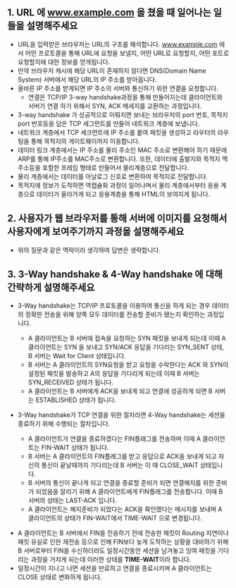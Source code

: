 ## 1. URL 에 www.example.com 을 쳤을 때 일어나는 일들을 설명해주세요

- URL을 입력받은 브라우저는 URL의 구조를 해석합니다. www.example.com 에서 어떤 프로토콜을 통해 URL에 요청을 보낼지, 어떤 URL로 요청할지, 어떤 포트로 요청할지에 대한 정보를 얻게됩니다.
- 만약 브라우저 캐시에 해당 URL이 존재하지 않다면 DNS(Domain Name System) 서버에서 해당 URL의 IP 주소를 받아옵니다.
- 올바른 IP 주소를 받게되면 IP 주소의 서버와 통신하기 위한 연결을 요청합니다.
  - 연결은 TCP/IP 3-way handshake과정을 통해 만들어지는데 클라이언트와 서버가 연결 하기 위해서 SYN, ACK 메세지를 교환하는 과정입니다.
- 3-way handshake 가 성공적으로 이뤄지면 보내는 브라우저의 port 번호, 목적지 port 번호등을 담은 TCP 세그먼트를 만들어 네트워크 계층에 보냅니다.
- 네트워크 계층에서 TCP 세크먼트에 IP 주소를 붙여 패킷을 생성하고 라우터의 라우팅을 통해 목적지의 게이트웨이까지 이동합니다.
- 데이터 링크 계층에서는 IP 주소를 물리 주소인 MAC 주소로 변환해야 하기 때문에 ARP를 통해 IP주소를 MAC주소로 변환합니다. 또한, 데이터에 출발지와 목적지 맥주소등을 포함한 프레임 형태로 만들어서 물리계층으로 전달합니다.
- 물리 계층에서는 데이터를 아날로그 신호로 변환하여 목적지로 전달합니다.
- 목적지에 정보가 도착하면 역캡슐화 과정이 일어나며서 물리 계층에서부터 응용 계층으로 데이터가 올라가게 되고 응용계층을 통해 HTML이 보여지게 됩니다.

## 2. 사용자가 웹 브라우저를 통해 서버에 이미지를 요청해서 사용자에게 보여주기까지 과정을 설명해주세요

- 위의 질문과 같은 맥락이라 생각하여 답변은 생략합니다.

## 3. 3-Way handshake & 4-Way handshake 에 대해 간략하게 설명해주세요

- 3-Way handshake는 TCP/IP 프로토콜을 이용하여 통신을 하게 되는 경우 데이터의 정확한 전송을 위해 양쪽 모두 데이터를 전송할 준비가 됐는지 확인하는 과정입니다.
    - A 클라이언트는 B 서버에 접속을 요청하는 SYN 패킷을 보내게 되는데 이때 A 클라이언트는 SYN 을 보내고 SYN/ACK 응답을 기다리는 SYN_SENT 상태, B 서버는 Wait for Client 상태입니다.
    - B 서버는 A 클라이언트의  SYN요청을 받고 요청을 수락한다는 ACK 와 SYN이 설정된 패킷을 발송하고 A의 응답을 기다리게 되는데 이때 B 서버는 SYN_RECEIVED 상태가 됩니다.
    - A 클라이언트는 B 서버에게 ACK을 보내게 되고 연결에 성공하게 되면 B 서버는 ESTABLISHED 상태가 됩니다.

- 3-Way handshake가 TCP 연결을 위한 절차라면 4-Way handshake는 세션을 종료하기 위해 수행되는 절차입니다.
    - A 클라이언트가 연결을 종료하겠다는 FIN플래그를 전송하며 이때 A 클라이언트는 FIN-WAIT 상태가 됩니다.
    - B 서버는 A 클라이언트의 FIN플래그를 받고 응답으로 ACK을 보내게 되고 자신의 통신이 끝날때까지 기다리는데 B 서버는 이 때 CLOSE_WAIT 상태입니다.
    - B 서버의 통신이 끝나게 되고 연결을 종료할 준비가 되면 연결해지를 위한 준비가 되었음을 알리기 위해 A 클라이언트에게 FIN플래그를 전송합니다. 이때 B 서버의 상태는 LAST-ACK 입니다.
    - A 클라이언트는 해지준비가 되었다는 ACK을 확인했다는 메시지를 보내며 A 클라이언트의 상태가 FIN-WAIT에서 TIME-WAIT 으로 변경됩니다.

* A 클라이언트는 B 서버에서 FIN을 전송하기 전에 전송한 패킷이 Routing 지연이나 패킷 유실로 인한 재전송 등으로 인해 FIN보다 늦게 도착하는 상황을 대비하기 위해 B 서버로부터 FIN을 수신하더라도 일정시간동안 세션을 남겨놓고 잉여 패킷을 기다리는 과정을 거치게 되는데 이러한 상태를 **TIME-WAIT**이라 합니다.
* 일정시간이 지나고 나면 세션을 만료하고 연결을 종료시키며 A 클라이언트는 CLOSE 상태로 변화하게 됩니다. 
